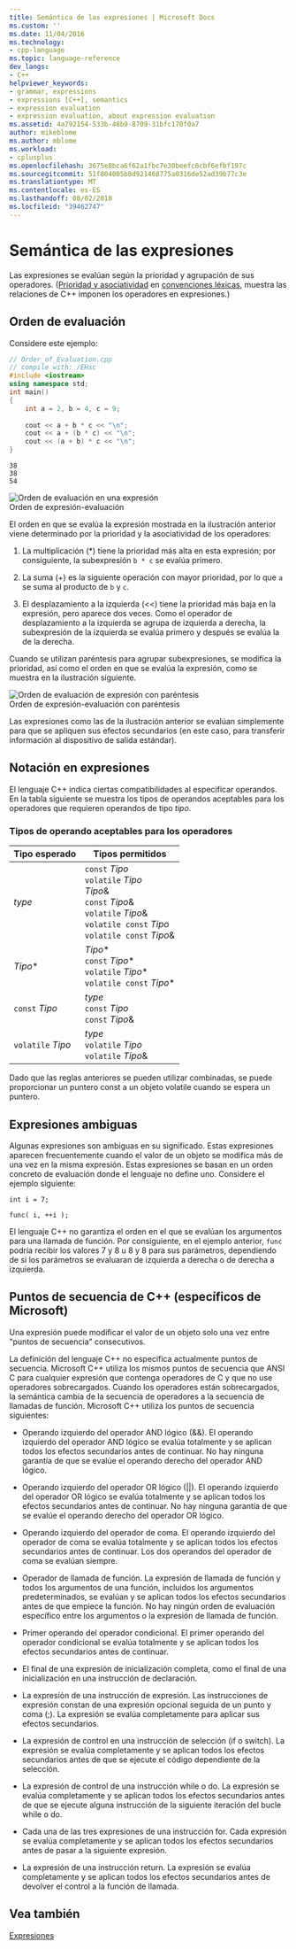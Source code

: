 ```yaml
---
title: Semántica de las expresiones | Microsoft Docs
ms.custom: ''
ms.date: 11/04/2016
ms.technology:
- cpp-language
ms.topic: language-reference
dev_langs:
- C++
helpviewer_keywords:
- grammar, expressions
- expressions [C++], semantics
- expression evaluation
- expression evaluation, about expression evaluation
ms.assetid: 4a792154-533b-48b9-8709-31bfc170f0a7
author: mikeblome
ms.author: mblome
ms.workload:
- cplusplus
ms.openlocfilehash: 3675e8bca6f62a1fbc7e30beefc6cbf6efbf197c
ms.sourcegitcommit: 51f804005b8d921468775a0316de52ad39b77c3e
ms.translationtype: MT
ms.contentlocale: es-ES
ms.lasthandoff: 08/02/2018
ms.locfileid: "39462747"
---
```

# <a name="semantics-of-expressions"></a>Semántica de las expresiones
Las expresiones se evalúan según la prioridad y agrupación de sus operadores. ([Prioridad y asociatividad](../cpp/cpp-built-in-operators-precedence-and-associativity.md) en [convenciones léxicas](../cpp/lexical-conventions.md), muestra las relaciones de C++ imponen los operadores en expresiones.)  
  
## <a name="order-of-evaluation"></a>Orden de evaluación  
 Considere este ejemplo:  
  
```cpp  
// Order_of_Evaluation.cpp  
// compile with: /EHsc  
#include <iostream>  
using namespace std;  
int main()  
{  
    int a = 2, b = 4, c = 9;  
  
    cout << a + b * c << "\n";  
    cout << a + (b * c) << "\n";  
    cout << (a + b) * c << "\n";  
}  
```  
  
```Output  
38  
38  
54  
```  
  
 ![Orden de evaluación en una expresión](../cpp/media/vc38zv1.gif "vc38ZV1")  
Orden de expresión-evaluación  
  
 El orden en que se evalúa la expresión mostrada en la ilustración anterior viene determinado por la prioridad y la asociatividad de los operadores:  
  
1.  La multiplicación (*) tiene la prioridad más alta en esta expresión; por consiguiente, la subexpresión `b * c` se evalúa primero.  
  
2.  La suma (+) es la siguiente operación con mayor prioridad, por lo que `a` se suma al producto de `b` y `c`.  
  
3.  El desplazamiento a la izquierda (<<) tiene la prioridad más baja en la expresión, pero aparece dos veces. Como el operador de desplazamiento a la izquierda se agrupa de izquierda a derecha, la subexpresión de la izquierda se evalúa primero y después se evalúa la de la derecha.  
  
 Cuando se utilizan paréntesis para agrupar subexpresiones, se modifica la prioridad, así como el orden en que se evalúa la expresión, como se muestra en la ilustración siguiente.  
  
 ![Orden de evaluación de expresión con paréntesis](../cpp/media/vc38zv2.gif "vc38ZV2")  
Orden de expresión-evaluación con paréntesis  
  
 Las expresiones como las de la ilustración anterior se evalúan simplemente para que se apliquen sus efectos secundarios (en este caso, para transferir información al dispositivo de salida estándar).  
  
## <a name="notation-in-expressions"></a>Notación en expresiones  
 El lenguaje C++ indica ciertas compatibilidades al especificar operandos. En la tabla siguiente se muestra los tipos de operandos aceptables para los operadores que requieren operandos de tipo *tipo*.  
  
### <a name="operand-types-acceptable-to-operators"></a>Tipos de operando aceptables para los operadores  
  
|Tipo esperado|Tipos permitidos|  
|-------------------|-------------------|  
|*type*|`const` *Tipo*<br /> `volatile` *Tipo*<br /> *Tipo*&<br /> `const` *Tipo*&<br /> `volatile` *Tipo*&<br /> `volatile const` *Tipo*<br /> `volatile const` *Tipo*&|  
|*Tipo*\*|*Tipo*\*<br /> `const` *Tipo*\*<br /> `volatile` *Tipo*\*<br /> `volatile const` *Tipo*\*|  
|`const` *Tipo*|*type*<br /> `const` *Tipo*<br />`const` *Tipo*&|  
|`volatile` *Tipo*|*type*<br /> `volatile` *Tipo*<br /> `volatile` *Tipo*&|  
  
 Dado que las reglas anteriores se pueden utilizar combinadas, se puede proporcionar un puntero const a un objeto volatile cuando se espera un puntero.  
  
## <a name="ambiguous-expressions"></a>Expresiones ambiguas  
 Algunas expresiones son ambiguas en su significado. Estas expresiones aparecen frecuentemente cuando el valor de un objeto se modifica más de una vez en la misma expresión. Estas expresiones se basan en un orden concreto de evaluación donde el lenguaje no define uno. Considere el ejemplo siguiente:  
  
```  
int i = 7;  
  
func( i, ++i );  
```  
  
 El lenguaje C++ no garantiza el orden en el que se evalúan los argumentos para una llamada de función. Por consiguiente, en el ejemplo anterior, `func` podría recibir los valores 7 y 8 u 8 y 8 para sus parámetros, dependiendo de si los parámetros se evaluaran de izquierda a derecha o de derecha a izquierda.  
  
## <a name="c-sequence-points-microsoft-specific"></a>Puntos de secuencia de C++ (específicos de Microsoft)  
 Una expresión puede modificar el valor de un objeto solo una vez entre "puntos de secuencia" consecutivos.  
  
 La definición del lenguaje C++ no especifica actualmente puntos de secuencia. Microsoft C++ utiliza los mismos puntos de secuencia que ANSI C para cualquier expresión que contenga operadores de C y que no use operadores sobrecargados. Cuando los operadores están sobrecargados, la semántica cambia de la secuencia de operadores a la secuencia de llamadas de función. Microsoft C++ utiliza los puntos de secuencia siguientes:  
  
-   Operando izquierdo del operador AND lógico (&&). El operando izquierdo del operador AND lógico se evalúa totalmente y se aplican todos los efectos secundarios antes de continuar. No hay ninguna garantía de que se evalúe el operando derecho del operador AND lógico.  
  
-   Operando izquierdo del operador OR lógico (&#124;&#124;). El operando izquierdo del operador OR lógico se evalúa totalmente y se aplican todos los efectos secundarios antes de continuar. No hay ninguna garantía de que se evalúe el operando derecho del operador OR lógico.  
  
-   Operando izquierdo del operador de coma. El operando izquierdo del operador de coma se evalúa totalmente y se aplican todos los efectos secundarios antes de continuar. Los dos operandos del operador de coma se evalúan siempre.  
  
-   Operador de llamada de función. La expresión de llamada de función y todos los argumentos de una función, incluidos los argumentos predeterminados, se evalúan y se aplican todos los efectos secundarios antes de que empiece la función. No hay ningún orden de evaluación específico entre los argumentos o la expresión de llamada de función.  
  
-   Primer operando del operador condicional. El primer operando del operador condicional se evalúa totalmente y se aplican todos los efectos secundarios antes de continuar.  
  
-   El final de una expresión de inicialización completa, como el final de una inicialización en una instrucción de declaración.  
  
-   La expresión de una instrucción de expresión. Las instrucciones de expresión constan de una expresión opcional seguida de un punto y coma (;). La expresión se evalúa completamente para aplicar sus efectos secundarios.  
  
-   La expresión de control en una instrucción de selección (if o switch). La expresión se evalúa completamente y se aplican todos los efectos secundarios antes de que se ejecute el código dependiente de la selección.  
  
-   La expresión de control de una instrucción while o do. La expresión se evalúa completamente y se aplican todos los efectos secundarios antes de que se ejecute alguna instrucción de la siguiente iteración del bucle while o do.  
  
-   Cada una de las tres expresiones de una instrucción for. Cada expresión se evalúa completamente y se aplican todos los efectos secundarios antes de pasar a la siguiente expresión.  
  
-   La expresión de una instrucción return. La expresión se evalúa completamente y se aplican todos los efectos secundarios antes de devolver el control a la función de llamada.  
  
## <a name="see-also"></a>Vea también  
 [Expresiones](../cpp/expressions-cpp.md)